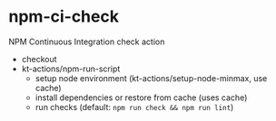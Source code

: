 # npm-ci-check

NPM Continuous Integration check action

- checkout
- kt-actions/npm-run-script
  - setup node environment (kt-actions/setup-node-minmax, use cache)
  - install dependencies or restore from cache (uses cache)
  - run checks (default: `npm run check && npm run lint`)
